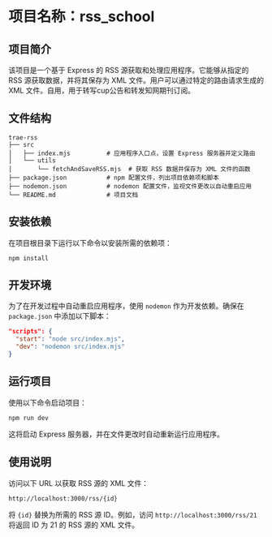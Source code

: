 # 项目名称：rss_school

## 项目简介
该项目是一个基于 Express 的 RSS 源获取和处理应用程序。它能够从指定的 RSS 源获取数据，并将其保存为 XML 文件。用户可以通过特定的路由请求生成的 XML 文件。自用，用于转写cup公告和转发知网期刊订阅。

## 文件结构
```
trae-rss
├── src
│   ├── index.mjs          # 应用程序入口点，设置 Express 服务器并定义路由
│   └── utils
│       └── fetchAndSaveRSS.mjs  # 获取 RSS 数据并保存为 XML 文件的函数
├── package.json           # npm 配置文件，列出项目依赖项和脚本
├── nodemon.json           # nodemon 配置文件，监视文件更改以自动重启应用
└── README.md              # 项目文档
```

## 安装依赖
在项目根目录下运行以下命令以安装所需的依赖项：
```
npm install
```

## 开发环境
为了在开发过程中自动重启应用程序，使用 `nodemon` 作为开发依赖。确保在 `package.json` 中添加以下脚本：
```json
"scripts": {
  "start": "node src/index.mjs",
  "dev": "nodemon src/index.mjs"
}
```

## 运行项目
使用以下命令启动项目：
```
npm run dev
```
这将启动 Express 服务器，并在文件更改时自动重新运行应用程序。

## 使用说明
访问以下 URL 以获取 RSS 源的 XML 文件：
```
http://localhost:3000/rss/{id}
```
将 `{id}` 替换为所需的 RSS 源 ID。例如，访问 `http://localhost:3000/rss/21` 将返回 ID 为 21 的 RSS 源的 XML 文件。
